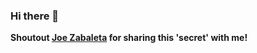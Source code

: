 ### Hi there 👋

<!--
**TiaLow/TiaLow** is a ✨ _special_ ✨ repository because its `README.md` (this file) appears on your GitHub profile.

Here are some ideas to get you started:

- 🔭 I’m currently working on ...
- 🌱 I’m currently learning ...
- 👯 I’m looking to collaborate on ...
- 🤔 I’m looking for help with ...
- 💬 Ask me about Javascript, mushroom hunting, binary trees, fermentation, gardening, living out of a backpack, how the natural and technological worlds can be woven together...
- 📫 How to reach me: ...
- 😄 Pronouns: ...
- ⚡ Fun fact: ...
-->

**Shoutout [Joe Zabaleta](https://github.com/joseph-zabaleta) for sharing this 'secret' with me!**
